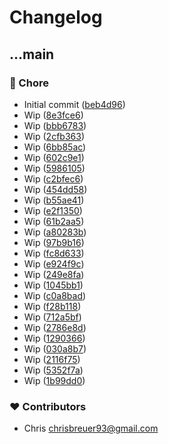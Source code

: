 # Changelog


## ...main


### 🏡 Chore

- Initial commit ([beb4d96](https://github.com/stacksjs/reverse-proxy/commit/beb4d96))
- Wip ([8e3fce6](https://github.com/stacksjs/reverse-proxy/commit/8e3fce6))
- Wip ([bbb6783](https://github.com/stacksjs/reverse-proxy/commit/bbb6783))
- Wip ([2cfb363](https://github.com/stacksjs/reverse-proxy/commit/2cfb363))
- Wip ([6bb85ac](https://github.com/stacksjs/reverse-proxy/commit/6bb85ac))
- Wip ([602c9e1](https://github.com/stacksjs/reverse-proxy/commit/602c9e1))
- Wip ([5986105](https://github.com/stacksjs/reverse-proxy/commit/5986105))
- Wip ([c2bfec6](https://github.com/stacksjs/reverse-proxy/commit/c2bfec6))
- Wip ([454dd58](https://github.com/stacksjs/reverse-proxy/commit/454dd58))
- Wip ([b55ae41](https://github.com/stacksjs/reverse-proxy/commit/b55ae41))
- Wip ([e2f1350](https://github.com/stacksjs/reverse-proxy/commit/e2f1350))
- Wip ([61b2aa5](https://github.com/stacksjs/reverse-proxy/commit/61b2aa5))
- Wip ([a80283b](https://github.com/stacksjs/reverse-proxy/commit/a80283b))
- Wip ([97b9b16](https://github.com/stacksjs/reverse-proxy/commit/97b9b16))
- Wip ([fc8d633](https://github.com/stacksjs/reverse-proxy/commit/fc8d633))
- Wip ([e924f9c](https://github.com/stacksjs/reverse-proxy/commit/e924f9c))
- Wip ([249e8fa](https://github.com/stacksjs/reverse-proxy/commit/249e8fa))
- Wip ([1045bb1](https://github.com/stacksjs/reverse-proxy/commit/1045bb1))
- Wip ([c0a8bad](https://github.com/stacksjs/reverse-proxy/commit/c0a8bad))
- Wip ([f28b118](https://github.com/stacksjs/reverse-proxy/commit/f28b118))
- Wip ([712a5bf](https://github.com/stacksjs/reverse-proxy/commit/712a5bf))
- Wip ([2786e8d](https://github.com/stacksjs/reverse-proxy/commit/2786e8d))
- Wip ([1290366](https://github.com/stacksjs/reverse-proxy/commit/1290366))
- Wip ([030a8b7](https://github.com/stacksjs/reverse-proxy/commit/030a8b7))
- Wip ([2116f75](https://github.com/stacksjs/reverse-proxy/commit/2116f75))
- Wip ([5352f7a](https://github.com/stacksjs/reverse-proxy/commit/5352f7a))
- Wip ([1b99dd0](https://github.com/stacksjs/reverse-proxy/commit/1b99dd0))

### ❤️ Contributors

- Chris <chrisbreuer93@gmail.com>

